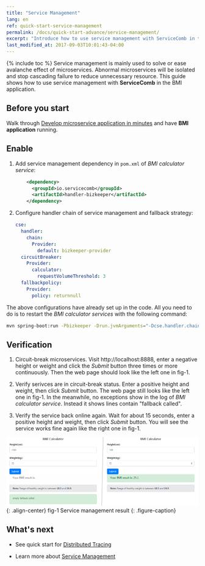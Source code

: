 ```yaml
---
title: "Service Management"
lang: en
ref: quick-start-service-management
permalink: /docs/quick-start-advance/service-management/
excerpt: "Introduce how to use service management with ServiceComb in the BMI application"
last_modified_at: 2017-09-03T10:01:43-04:00
---
```


{% include toc %}
Service management is mainly used to solve or ease avalanche effect of microservices. Abnormal microservices will be isolated and stop cascading failure to reduce unnecessary resource. This guide shows how to use service management with **ServiceComb** in the BMI application.

## Before you start

Walk through [Develop microservice application in minutes](/docs/quick-start-bmi/) and have **BMI application** running. 

## Enable

1. Add service management dependency in `pom.xml` of *BMI calculator service*:

   ```xml
       <dependency>
         <groupId>io.servicecomb</groupId>
         <artifactId>handler-bizkeeper</artifactId>
       </dependency>
   ```

2. Configure handler chain of service management and fallback strategy:

   ```yaml
   cse:
     handler:
       chain:
         Provider:
           default: bizkeeper-provider
     circuitBreaker:
       Provider:
         calculator:
           requestVolumeThreshold: 3
     fallbackpolicy:
       Provider:
         policy: returnnull
   ```

The above configurations have already set up in the code. All you need to do is to restart the *BMI calculator services* with the following command:

```bash
mvn spring-boot:run -Pbizkeeper -Drun.jvmArguments="-Dcse.handler.chain.Provider.default=bizkeeper-provider -Dcse.circuitBreaker.Provider.calculator.requestVolumeThreshold=3 -Dcse.fallbackpolicy.Provider.policy=returnnull"
```

## Verification

1. Circuit-break microservices. Visit <a>http://localhost:8888</a>, enter a negative height or weight and click the *Submit* button three times or more continuously. Then the web page should look like the left one in fig-1.

2. Verify serivces are in circuit-break status. Enter a positive height and weight, then click *Submit* button. The web page still looks like the left one in fig-1. In the meanwhile, no exceptions show in the log of *BMI calculator service*. Instead it shows lines contain "fallback called". 

3. Verify the service back online again. Wait for about 15 seconds, enter a positive height and weight, then click *Submit* button. You will see the service works fine again like the right one in fig-1.

![Service management result](/assets/images/service-management-result.png){: .align-center}
fig-1 Service management result
{: .figure-caption}

## What's next

* See quick start for [Distributed Tracing](/docs/quick-start-advance/distributed-tracing/)

* Learn more about [Service Management](/users/service-management/)
